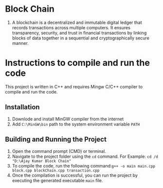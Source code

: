 # Block Chain
1. A blockchain is a decentralized and immutable digital ledger that records transactions across multiple computers. It ensures transparency, security, and trust in financial transactions by linking blocks of data together in a sequential and cryptographically secure manner.

# Instructions to compile and run the code

This project is written in C++ and requires Mingw C/C++ compiler to compile and run the code.

## Installation

1. Downlode and install MinGW compiler from the internet
2. Add `C:\MinGW\bin` path to the system environment variable `PATH`

## Building and Running the Project

1. Open the command prompt (CMD) or terminal.
2. Navigate to the project folder using the `cd` command.
   For Example: `cd /d "D:\Ajay Kumar Block Chain"`
3. To compile the code, run the following command:`g++ -o main main.cpp block.cpp blockChain.cpp transaction.cpp`
4. Once the compilation is successful, you can run the project by executing the generated executable `main` file.
